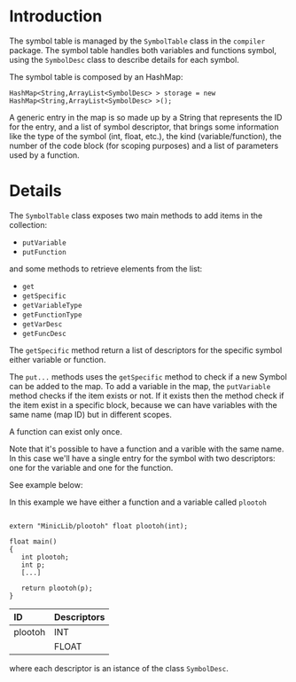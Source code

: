 

# Introduction #

The symbol table is managed by the `SymbolTable` class in the `compiler` package.
The symbol table handles both variables and functions symbol, using the `SymbolDesc` class to describe details for each symbol.

The symbol table is composed by an HashMap:
```
HashMap<String,ArrayList<SymbolDesc> > storage = new HashMap<String,ArrayList<SymbolDesc> >();
```

A generic entry in the map is so made up by a String that represents the ID for the entry, and a list of symbol descriptor, that brings some information like the type of the symbol (int, float, etc.), the kind (variable/function), the number of the code block (for scoping purposes) and a list of parameters used by a function.

# Details #

The `SymbolTable` class exposes two main methods to add items in the collection:

  * `putVariable`
  * `putFunction`

and some methods to retrieve elements from the list:

  * `get`
  * `getSpecific`
  * `getVariableType`
  * `getFunctionType`
  * `getVarDesc`
  * `getFuncDesc`

The `getSpecific` method return a list of descriptors for the specific symbol either variable or function.

The `put...` methods uses the `getSpecific` method to check if a new Symbol can be added to the map.
To add a variable in the map, the `putVariable` method checks if the item exists or not. If it exists then the method check if the item exist in a specific block, because we can have variables with the same name (map ID) but in different scopes.

A function can exist only once.

Note that it's possible to have a function and a varible with the same name. In this case we'll have a single entry for the symbol with two descriptors: one for the variable and one for the function.

See example below:

In this example we have either a function and a variable called `plootoh`

```

extern "MinicLib/plootoh" float plootoh(int);

float main()
{
   int plootoh;
   int p;
   [...]

   return plootoh(p);
}
```

| **ID**   | **Descriptors**                                                       |
|:---------|:----------------------------------------------------------------------|
| plootoh    | INT                                                                   | null                                                                  | `IdType.VARIABLE`                                                     | 1                                                                     | 0                                                                     | ""                                                                    |
|                 |FLOAT                                                                  |`[INT,0]`                                                              | `IdType.FUNCTION`                                                     | 0                                                                     |-                                                                      | MinicLib/plootoh                                                      |

where each descriptor is an istance of the class `SymbolDesc`.